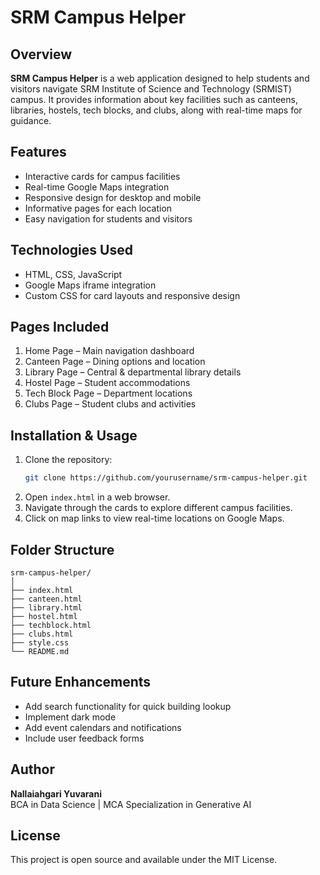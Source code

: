 
# SRM Campus Helper

## Overview
**SRM Campus Helper** is a web application designed to help students and visitors navigate SRM Institute of Science and Technology (SRMIST) campus. It provides information about key facilities such as canteens, libraries, hostels, tech blocks, and clubs, along with real-time maps for guidance.

## Features
- Interactive cards for campus facilities
- Real-time Google Maps integration
- Responsive design for desktop and mobile
- Informative pages for each location
- Easy navigation for students and visitors

## Technologies Used
- HTML, CSS, JavaScript
- Google Maps iframe integration
- Custom CSS for card layouts and responsive design

## Pages Included
1. Home Page – Main navigation dashboard
2. Canteen Page – Dining options and location
3. Library Page – Central & departmental library details
4. Hostel Page – Student accommodations
5. Tech Block Page – Department locations
6. Clubs Page – Student clubs and activities

## Installation & Usage
1. Clone the repository:
   ```bash
   git clone https://github.com/yourusername/srm-campus-helper.git
   ```
2. Open `index.html` in a web browser.
3. Navigate through the cards to explore different campus facilities.
4. Click on map links to view real-time locations on Google Maps.

## Folder Structure
```
srm-campus-helper/
│
├── index.html
├── canteen.html
├── library.html
├── hostel.html
├── techblock.html
├── clubs.html
├── style.css
└── README.md
```

## Future Enhancements
- Add search functionality for quick building lookup
- Implement dark mode
- Add event calendars and notifications
- Include user feedback forms

## Author
**Nallaiahgari Yuvarani**  
BCA in Data Science | MCA Specialization in Generative AI

## License
This project is open source and available under the MIT License.
